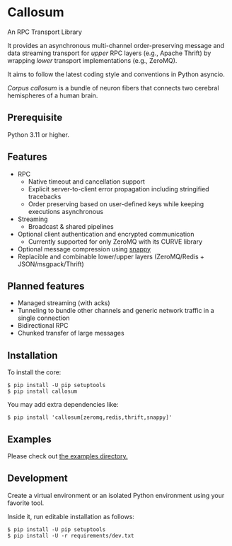 Callosum
========

An RPC Transport Library

It provides an asynchronous multi-channel order-preserving message and data
streaming transport for *upper* RPC layers (e.g., Apache Thrift) by wrapping
*lower* transport implementations (e.g., ZeroMQ).

It aims to follow the latest coding style and conventions in Python asyncio.

*Corpus callosum* is a bundle of neuron fibers that connects two cerebral
hemispheres of a human brain.

Prerequisite
------------

Python 3.11 or higher.

Features
--------

* RPC
  - Native timeout and cancellation support
  - Explicit server-to-client error propagation including stringified tracebacks
  - Order preserving based on user-defined keys while keeping executions asynchronous
* Streaming
  - Broadcast & shared pipelines
* Optional client authentication and encrypted communication
  - Currently supported for only ZeroMQ with its CURVE library
* Optional message compression using [snappy](https://pypi.org/project/python-snappy/)
* Replacible and combinable lower/upper layers (ZeroMQ/Redis + JSON/msgpack/Thrift)

Planned features
----------------

* Managed streaming (with acks)
* Tunneling to bundle other channels and generic network traffic in a single connection
* Bidirectional RPC
* Chunked transfer of large messages

Installation
------------

To install the core:

```console
$ pip install -U pip setuptools
$ pip install callosum
```

You may add extra dependencies like:

```console
$ pip install 'callosum[zeromq,redis,thrift,snappy]'
```

Examples
--------

Please check out [the examples directory.](https://github.com/lablup/callosum/tree/master/examples)

Development
-----------

Create a virtual environment or an isolated Python environment using your favorite tool.

Inside it, run editable installation as follows:

```console
$ pip install -U pip setuptools
$ pip install -U -r requirements/dev.txt
```
